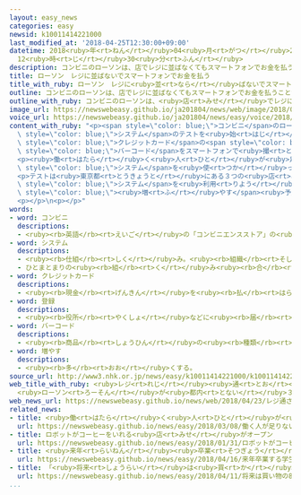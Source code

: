 ```yaml
---
layout: easy_news
categories: easy
newsid: k10011414221000
last_modified_at: '2018-04-25T12:30:00+09:00'
datetime: 2018<ruby>年<rt>ねん</rt></ruby>04<ruby>月<rt>がつ</rt></ruby>25<ruby>日<rt>にち</rt></ruby>
  12<ruby>時<rt>じ</rt></ruby>30<ruby>分<rt>ふん</rt></ruby>
description: コンビニのローソンは、店でレジに並ばなくてもスマートフォンでお金を払うことができるシステムのテストを始めました。
title: ローソン　レジに並ばないでスマートフォンでお金を払う
title_with_ruby: ローソン　レジに<ruby>並<rt>なら</rt></ruby>ばないでスマートフォンでお<ruby>金<rt>かね</rt></ruby>を<ruby>払<rt>はら</rt></ruby>う
outline: コンビニのローソンは、店でレジに並ばなくてもスマートフォンでお金を払うことができるシステムのテストを始めました。
outline_with_ruby: コンビニのローソンは、<ruby>店<rt>みせ</rt></ruby>でレジに<ruby>並<rt>なら</rt></ruby>ばなくてもスマートフォンでお<ruby>金<rt>かね</rt></ruby>を<ruby>払<rt>はら</rt></ruby>うことができるシステムのテストを<ruby>始<rt>はじ</rt></ruby>めました。
image_url: https://newswebeasy.github.io/ja201804/news/web/image/2018/04/23/K10011414221_1804231512_1804231514_01_03.jpg
voice_url: https://newswebeasy.github.io/ja201804/news/easy/voice/2018/04/25/k10011414221000.mp4
content_with_ruby: "<p><span style=\"color: blue;\">コンビニ</span>のローソンは、<ruby>店<rt>みせ</rt></ruby>でレジに<ruby>並<rt>なら</rt></ruby>ばなくてもスマートフォンでお<ruby>金<rt>かね</rt></ruby>を<ruby>払<rt>はら</rt></ruby>うことができる<span\
  \ style=\"color: blue;\">システム</span>のテストを<ruby>始<rt>はじ</rt></ruby>めました。<ruby>客<rt>きゃく</rt></ruby>はスマートフォンにアプリを<ruby>入<rt>い</rt></ruby>れて、<span\
  \ style=\"color: blue;\">クレジットカード</span>の<span style=\"color: blue;\"><ruby>登録<rt>とうろく</rt></ruby></span>などをしておきます。<ruby>店<rt>みせ</rt></ruby>の<ruby>中<rt>なか</rt></ruby>で、<ruby>買<rt>か</rt></ruby>いたい<ruby>物<rt>もの</rt></ruby>の<span\
  \ style=\"color: blue;\">バーコード</span>をスマートフォンで<ruby>撮<rt>と</rt></ruby>ると、お<ruby>金<rt>かね</rt></ruby>を<ruby>払<rt>はら</rt></ruby>うことができます。</p>\n\
  <p><ruby>働<rt>はたら</rt></ruby>く<ruby>人<rt>ひと</rt></ruby>が<ruby>足<rt>た</rt></ruby>りなくなっているため、ローソンは<ruby>夜<rt>よる</rt></ruby>に<ruby>働<rt>はたら</rt></ruby>く<ruby>店員<rt>てんいん</rt></ruby>を<ruby>少<rt>すく</rt></ruby>なくすることも<ruby>考<rt>かんが</rt></ruby>えています。この<span\
  \ style=\"color: blue;\">システム</span>を<ruby>使<rt>つか</rt></ruby>って、<ruby>午前<rt>ごぜん</rt></ruby>１<ruby>時<rt>じ</rt></ruby>から４<ruby>時<rt>じ</rt></ruby>まではレジに<ruby>店員<rt>てんいん</rt></ruby>がいなくても<ruby>大丈夫<rt>だいじょうぶ</rt></ruby>かどうかも<ruby>調<rt>しら</rt></ruby>べます。</p>\n\
  <p>テストは<ruby>東京都<rt>とうきょうと</rt></ruby>にある３つの<ruby>店<rt>みせ</rt></ruby>で５<ruby>月<rt>がつ</rt></ruby>の<ruby>終<rt>お</rt></ruby>わりまで<ruby>行<rt>おこな</rt></ruby>います。９<ruby>月<rt>がつ</rt></ruby>からはこの<span\
  \ style=\"color: blue;\">システム</span>を<ruby>利用<rt>りよう</rt></ruby>できる<ruby>店<rt>みせ</rt></ruby>を<span\
  \ style=\"color: blue;\"><ruby>増<rt>ふ</rt></ruby>やす</span><ruby>予定<rt>よてい</rt></ruby>です。</p>\n\
  <p></p>\n<p></p>"
words:
- word: コンビニ
  descriptions:
  - <ruby><rb>英語</rb><rt>えいご</rt></ruby>の「コンビニエンスストア」の<ruby><rb>略</rb><rt>りゃく</rt></ruby>。<ruby><rb>食料品</rb><rt>しょくりょうひん</rt></ruby>や<ruby><rb>日用品</rb><rt>にちようひん</rt></ruby>が、<ruby><rb>手軽</rb><rt>てがる</rt></ruby>にいつでも<ruby><rb>買</rb><rt>か</rt></ruby>えるように<ruby><rb>開</rb><rt>ひら</rt></ruby>いている、<ruby><rb>小型</rb><rt>こがた</rt></ruby>のスーパー。
- word: システム
  descriptions:
  - <ruby><rb>仕組</rb><rt>しく</rt></ruby>み。<ruby><rb>組織</rb><rt>そしき</rt></ruby>。
  - ひとまとまりの<ruby><rb>組</rb><rt>く</rt></ruby>み<ruby><rb>合</rb><rt>あ</rt></ruby>わせ。
- word: クレジットカード
  descriptions:
  - <ruby><rb>現金</rb><rt>げんきん</rt></ruby>を<ruby><rb>払</rb><rt>はら</rt></ruby>わなくても、<ruby><rb>後払</rb><rt>あとばら</rt></ruby>いで<ruby><rb>買</rb><rt>か</rt></ruby>い<ruby><rb>物</rb><rt>もの</rt></ruby>をすることができるカード。
- word: 登録
  descriptions:
  - <ruby><rb>役所</rb><rt>やくしょ</rt></ruby>などに<ruby><rb>届</rb><rt>とど</rt></ruby>け<ruby><rb>出</rb><rt>で</rt></ruby>て、おおやけに<ruby><rb>認</rb><rt>みと</rt></ruby>めてもらうこと。
- word: バーコード
  descriptions:
  - <ruby><rb>商品</rb><rt>しょうひん</rt></ruby>の<ruby><rb>種類</rb><rt>しゅるい</rt></ruby>や<ruby><rb>製造</rb><rt>せいぞう</rt></ruby><ruby><rb>年月日</rb><rt>ねんがっぴ</rt></ruby>などを<ruby><rb>表</rb><rt>あらわ</rt></ruby>す<ruby><rb>符号</rb><rt>ふごう</rt></ruby>。<ruby><rb>白</rb><rt>しろ</rt></ruby>と<ruby><rb>黒</rb><rt>くろ</rt></ruby>の<ruby><rb>線</rb><rt>せん</rt></ruby>の、<ruby><rb>太</rb><rt>ふと</rt></ruby>い・<ruby><rb>細</rb><rt>ほそ</rt></ruby>いを<ruby><rb>組</rb><rt>く</rt></ruby>み<ruby><rb>合</rb><rt>あ</rt></ruby>わせてある。コンピューターによる<ruby><rb>商品</rb><rt>しょうひん</rt></ruby>の<ruby><rb>管理</rb><rt>かんり</rt></ruby>に<ruby><rb>使</rb><rt>つか</rt></ruby>う。
- word: 増やす
  descriptions:
  - <ruby><rb>多</rb><rt>おお</rt></ruby>くする。
source_url: http://www3.nhk.or.jp/news/easy/k10011414221000/k10011414221000.html
web_title_with_ruby: <ruby>レジ<rt>れじ</rt></ruby><ruby>通<rt>とお</rt></ruby>さず<ruby>スマホ<rt>すまほ</rt></ruby><ruby>決済<rt>けっさい</rt></ruby>
  <ruby>ローソン<rt>ろーそん</rt></ruby>が<ruby>都内<rt>とない</rt></ruby>３<ruby>店舗<rt>てんぽ</rt></ruby>で<ruby>実証<rt>じっしょう</rt></ruby><ruby>実験<rt>じっけん</rt></ruby>
web_news_url: https://newswebeasy.github.io/news/web/2018/04/23/レジ通さずスマホ決済-ローソンが都内3店舗で実証実験
related_news:
- title: <ruby>働<rt>はたら</rt></ruby>く<ruby>人<rt>ひと</rt></ruby>が<ruby>足<rt>た</rt></ruby>りない<ruby>店<rt>みせ</rt></ruby>で<ruby>役<rt>やく</rt></ruby>に<ruby>立<rt>た</rt></ruby>つ<ruby>技術<rt>ぎじゅつ</rt></ruby>を<ruby>紹介<rt>しょうかい</rt></ruby>する<ruby>展示<rt>てんじ</rt></ruby><ruby>会<rt>かい</rt></ruby>
  url: https://newswebeasy.github.io/news/easy/2018/03/08/働く人が足りない店で役に立つ技術を紹介する展示会
- title: ロボットがコーヒーをいれる<ruby>店<rt>みせ</rt></ruby>がオープン
  url: https://newswebeasy.github.io/news/easy/2018/01/31/ロボットがコーヒーをいれる店がオープン
- title: <ruby>来年<rt>らいねん</rt></ruby><ruby>卒業<rt>そつぎょう</rt></ruby>する<ruby>学生<rt>がくせい</rt></ruby>に「コンビニのオーナーになりませんか」
  url: https://newswebeasy.github.io/news/easy/2018/04/16/来年卒業する学生にコンビニのオーナーになりませんか
- title: 「<ruby>将来<rt>しょうらい</rt></ruby>は<ruby>買<rt>か</rt></ruby>い<ruby>物<rt>もの</rt></ruby>の８０％をキャッシュレスにしたい」
  url: https://newswebeasy.github.io/news/easy/2018/04/11/将来は買い物の80をキャッシュレスにしたい
...
```

